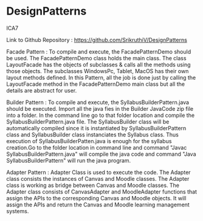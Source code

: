 # DesignPatterns
ICA7

Link to Github Repository : https://github.com/SrikruthiV/DesignPatterns

Facade Pattern : To compile and execute, the FacadePatternDemo should be used. The FacadePatternDemo class holds the main class. The class LayoutFacade has the objects of subclasses & calls all the methods using those objects. The subclasses WindowsPc, Tablet, MacOS has their own layout methods defined. In this Pattern, all the job is done just by calling the LayoutFacade method in the FacadePatternDemo main class but all the details are abstract for user.

Builder Pattern : To compile and execute, the SyllabusBuilderPattern.java should be executed. Import all the java fies in the Builder JavaCode zip file into a folder. In the command line go to that folder location and compile the SyllabusBuilderPattern.java file. The SyllabusBuilder class will be automatically compiled since it is instantiated by SyllabusBuilderPattern class and SyllabusBuilder class instanciates the Syllabus class. Thus execution of SyllabusBuilderPatten.java is enough for the syllabus creation.Go to the folder location in command line and command "Javac SyllabusBuilderPattern.java" will compile the java code and command "Java SyllabusBuilderPattern" will run the java program.

Adapter Pattern : Adapter Class is used to execute the code. The Adapter class consists the instances of Canvas and Moodle classes. The Adapter class is working as bridge between Canvas and Moodle classes. The Adapter class consists of CanvasAdapter and MoodleAdapter functions that assign the APIs to the corresponding Canvas and Moodle objects. It will assign the APIs and return the Canvas and Moodle learning management systems.  
